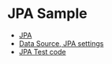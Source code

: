 # JPA Sample

- [JPA](https://github.com/zacscoding/spring-boot-example/blob/master/book/start-spring-boot/jpa.md)
- [Data Source, JPA settings](https://github.com/zacscoding/spring-boot-example/blob/master/book/start-spring-boot/boot02/src/main/resources/application.properties)
- [JPA Test code](https://github.com/zacscoding/spring-boot-example/blob/master/book/start-spring-boot/boot02/src/test/java/org/zerock/persistence/BoardRepositoryTests.java)
